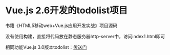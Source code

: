 # Vue.js 2.6开发的todolist项目

书籍《HTML5移动web+Vue.js应用开发实战》项目源码

没有使用构建，直接将代码放在静态服务器http-server中，访问index1.html即可

相同功能Vue.js 3.0版本todolist：[传送门](https://github.com/lvming6816077/vue3todo)


